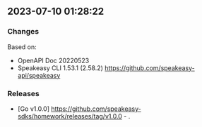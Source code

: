 

## 2023-07-10 01:28:22
### Changes
Based on:
- OpenAPI Doc 20220523 
- Speakeasy CLI 1.53.1 (2.58.2) https://github.com/speakeasy-api/speakeasy
### Releases
- [Go v1.0.0] https://github.com/speakeasy-sdks/homework/releases/tag/v1.0.0 - .